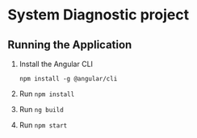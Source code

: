 # System Diagnostic project

## Running the Application

1. Install the Angular CLI

    `npm install -g @angular/cli`

1. Run `npm install`

1. Run `ng build`

1. Run `npm start`